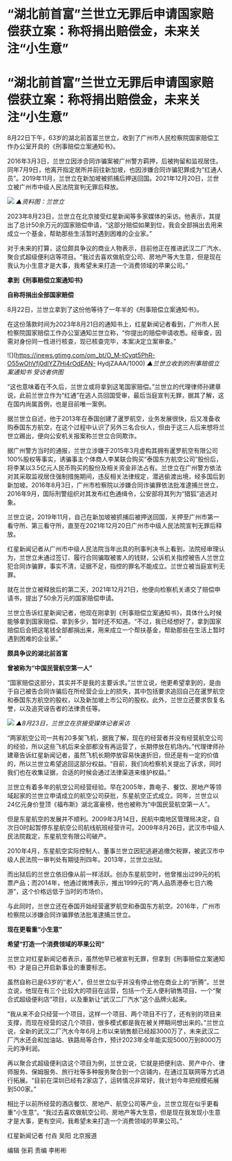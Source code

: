 # “湖北前首富”兰世立无罪后申请国家赔偿获立案：称将捐出赔偿金，未来关注“小生意”

# “湖北前首富”兰世立无罪后申请国家赔偿获立案：称将捐出赔偿金，未来关注“小生意”

8月22日下午，63岁的湖北前首富兰世立，收到了广州市人民检察院国家赔偿工作办公室开具的《刑事赔偿立案通知书》。

2016年3月3日，兰世立因涉合同诈骗案被广州警方羁押，后被拘留和监视居住。同年7月9日，他离开指定居所并前往新加坡，也因涉嫌合同诈骗犯罪成为“红通人员”。2019年11月，兰世立在新加坡被抓捕后押送回国。2021年12月20日，兰世立被广州市中级人民法院宣判无罪后释放。

![](https://inews.gtimg.com/om_bt/OwWRVOOQAPCYLuwUu57rB8tGKsUI7O9E4gVXIAGcCobOoAA/1000)
_▲资料图：兰世立_

2023年8月23日，兰世立在北京接受红星新闻等多家媒体的采访。他表示，其提出了总计50余万元的国家赔偿申请，“这部分赔偿如果到位，我会全部捐出去用来成立一个基金，帮助那些生活暂时遇到困难的企业家。”

对于未来的打算，这位颇具争议的商业人物表示，目前他正在推进武汉二厂汽水、聚合式超级便利店等项目。“我过去喜欢做航空公司、房地产等大生意，但是现在我认为小生意才是大事，我希望未来打造一个消费领域的苹果公司。”

**拿到《刑事赔偿立案通知书》**

**自称将捐出全部国家赔偿**

8月22日，兰世立拿到了这份他等待了一年半的《刑事赔偿立案通知书》。

在这份落款时间为2023年8月21日的通知书上，红星新闻记者看到，广州市人民检察院国家赔偿工作办公室通知兰世立称，“你提出的赔偿申请收悉。经审查，因需对身份同一性进行核查，现已核查完毕，本案决定立案审查。”

![](https://inews.gtimg.com/om_bt/O_M-tCyqt5PhR-O55wOhVfj0dlYZ7Hi4rOdEAN-
HydjZAAA/1000) _▲兰世立收到的刑事赔偿立案通知书 受访者供图_

“这也意味着在不久后，兰世立或将拿到这笔国家赔偿。”兰世立的代理律师孙建章说，此前兰世立作为“红通”在逃人员回国受审，最后当庭宣判无罪，据其了解，这在国内尚属首例，也是目前唯一案例。

据兰世立自述，他于2013年在泰国创建了暹罗航空，业务发展很快，后又准备收购泰国东方航空，在这个过程中认识了另外三名合伙人，但由于这三人后来想将兰世立踢出，便向公安机关报案称兰世立合同欺诈。

据广州警方当时的通报，兰世立涉嫌于2015年3月虚构其拥有暹罗航空有限公司100%股权等事实，诱骗事主个体商人李某联合购买“泰国东方航空公司”股份后，将李某以3.5亿元人民币购买的股份及相关资金非法占有。兰世立在广州警方依法对其采取监视居住强制措施期间，违反相关法律规定，潜逃偷渡出境，经多国后到新加坡。2016年8月3日，广州市检察院以涉嫌合同诈骗罪依法批准逮捕兰世立，2016年9月，国际刑警组织对其发布红色通缉令，公安部将其列为“猎狐”追逃对象。

兰世立说，2019年11月，自己在新加坡被抓捕后被押送回国，关押至广州市第一看守所、第三看守所，直至在2021年12月20日广州市中级人民法院宣判无罪后释放。

红星新闻记者从广州市中级人民法院当年出具的刑事判决书上看到，法院经审理认为，兰世立未通过签订、履行合同骗取被害人的钱财，公诉机关指控被告人兰世立犯合同诈骗罪，事实不清，证据不足，指控的罪名不能成立。兰世立被当庭宣判无罪。

就在兰世立被释放后的第二天，2021年12月21日，他便向检察机关递交了赔偿申请书，提出了50余万元的国家赔偿申请。

兰世立告诉红星新闻记者，他现在刚拿到《刑事赔偿立案通知书》，具体什么时候能够拿到国家赔偿、拿到多少，暂时还不知道。“不过，我已经想好了，拿到国家赔偿后会把这笔钱全部都捐出来，用来成立一个帮扶基金，帮助那些在生活上暂时遇到困难的企业家。”

**颇具争议的湖北前首富**

**曾被称为“中国民营航空第一人”**

“国家赔偿这部分，其实并不是我的主要诉求。”兰世立说，他更希望拿到的，是由于自己被告合同诈骗后在所经营企业上的损失，其中包括要求追回自己在暹罗航空和泰国东方航空的股权，以及新加坡上市公司的股权。此外，兰世立还要求恢复名誉，以及追究诬告者的法律责任等。

![](https://inews.gtimg.com/om_bt/OvUgP9CTaztomitJycRflu_ivWFIOBbCQOx3EeAIQOFQoAA/1000)
_▲8月23日，兰世立在京接受媒体记者采访_

“两家航空公司一共有20多架飞机，据我了解，现在的经营者并没有经营航空公司的经验，所以这些飞机后来全部都没有再运营了，长期停放在机场内。”代理律师孙建章告诉红星新闻记者，虽然飞机长期停放容易快速折旧，但还是有一定的价值的，所以兰世立希望追回这部分权益。“目前，我们向检察机关提出了诉求，同时我们也在收集证据，合适的时候会通过法律渠道来维护权益。”

兰世立有着多年的航空公司经营经验。早在2005年，靠电子、餐饮、房地产等领域起家的兰世立申请成立的航空公司获批，东星航空正式成立。同年，兰世立以24亿元身价登顶《福布斯》湖北富豪榜，他也被称为“中国民营航空第一人”。

但是东星航空的发展并不顺利。2009年3月14日，民航中南地区管理局决定，自次日0时起暂停东星航空公司航线航班经营许可。2009年8月26日，武汉市中级人民法院裁定，东星航空有限公司破产。

2010年4月，东星航空实际控制人、董事兰世立因犯逃避追缴欠税罪，被武汉市中级人民法院一审判处有期徒刑四年。2013年，兰世立出狱。

而出狱后的兰世立依旧像从前一样活跃。创办东星航空时，他曾推出过99元的机票产品；而2014年，他通过微博表示，推出1999元的“两人品质港泰七日六晚游”，这个价格远低于当时的市场价。

与此同时，兰世立还在泰国开始经营暹罗航空和泰国东方航空。2016年，广州市检察院以涉嫌合同诈骗罪依法批准逮捕兰世立。

**现在更看重“小生意”**

**希望“打造一个消费领域的苹果公司”**

兰世立对红星新闻记者表示，虽然他早已被宣判无罪，但拿到《刑事赔偿立案通知书》才是自己开启新事业的重要标志。

虽然自称已是63岁的“老人”，但兰世立似乎并没有停止他在商业上的“折腾”。兰世立说，他现在有三个比较大的项目在运营，包括一个无人便利销售项目、一个“聚合式超级便利店”项目，以及重新让“武汉二厂汽水”这个品牌火起来。

“我从来不会只经营一个项目，这样一个项目、两个项目不行了，还有别的项目来支撑，而现在经营的这几个项目，很多模式都是我在被关押期间想出来的。”兰世立说，全新的武汉二厂汽水今年6月上市以来销售额已经超3000万了，未来武汉二厂汽水还会和加油站、铁路局等合作，预计2023年全年能实现5000万到8000万元的净利润。

再以聚合式超级便利店这个项目为例，兰世立说，它就是把便利店、房产中介、律师服务、保姆服务、旅行社等多种服务聚合到一个店铺内，在通过互联网等方式进行拓展。“目前在深圳已经有2家店了，运转情况非常好，我计划今年把规模拓展到500家。”

相比于以前所经营的酒店餐饮、房地产、航空公司等产业，兰世立现在似乎更看重“小生意”。“我过去喜欢做航空公司、房地产等大生意，但是现在我发现小生意才是大事，更有空间，我希望未来打造一个消费领域的苹果公司。”

红星新闻记者 付垚 吴阳 北京报道

编辑 张莉 责编 李彬彬

